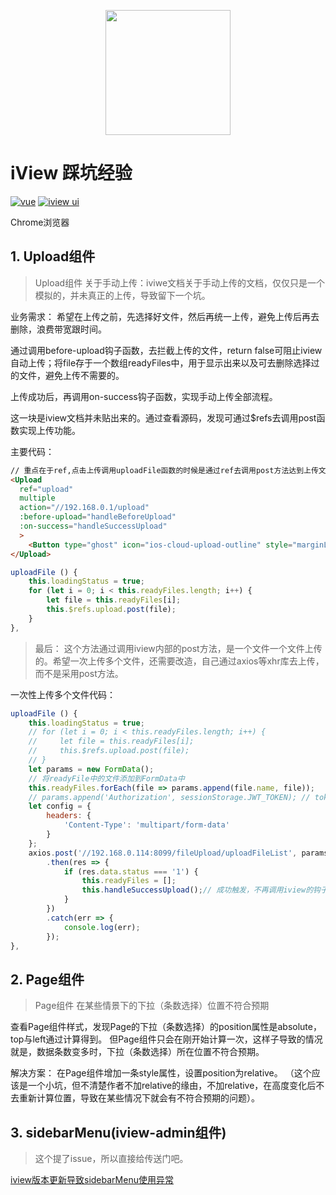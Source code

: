 <p align="center">
    <a href="https://www.iviewui.com">
        <img width="200" src="https://file.iviewui.com/logo.svg">
    </a>
</p>

# iView 踩坑经验
[![vue](https://img.shields.io/badge/vue-2.5.13-brightgreen.svg?style=flat-square)](https://github.com/vuejs/vue)
[![iview ui](https://img.shields.io/badge/iview-2.8.0-brightgreen.svg?style=flat-square)](https://github.com/iview/iview)

Chrome浏览器
## 1. Upload组件

> Upload组件 关于手动上传：iviwe文档关于手动上传的文档，仅仅只是一个模拟的，并未真正的上传，导致留下一个坑。

业务需求：
希望在上传之前，先选择好文件，然后再统一上传，避免上传后再去删除，浪费带宽跟时间。

通过调用before-upload钩子函数，去拦截上传的文件，return false可阻止iview自动上传；将file存于一个数组readyFiles中，用于显示出来以及可去删除选择过的文件，避免上传不需要的。


上传成功后，再调用on-success钩子函数，实现手动上传全部流程。

这一块是iview文档并未贴出来的。通过查看源码，发现可通过$refs去调用post函数实现上传功能。

主要代码：
```html
// 重点在于ref,点击上传调用uploadFile函数的时候是通过ref去调用post方法达到上传文件目的的
<Upload
  ref="upload"
  multiple
  action="//192.168.0.1/upload"
  :before-upload="handleBeforeUpload"
  :on-success="handleSuccessUpload"
  >
    <Button type="ghost" icon="ios-cloud-upload-outline" style="marginLeft:100px">上传</Button>
</Upload>
```
```js
uploadFile () {
    this.loadingStatus = true;
    for (let i = 0; i < this.readyFiles.length; i++) {
        let file = this.readyFiles[i];
        this.$refs.upload.post(file);
    }
},
```

> 最后： 这个方法通过调用iview内部的post方法，是一个文件一个文件上传的。希望一次上传多个文件，还需要改造，自己通过axios等xhr库去上传，而不是采用post方法。

一次性上传多个文件代码：
``` js
uploadFile () {
    this.loadingStatus = true;
    // for (let i = 0; i < this.readyFiles.length; i++) {
    //     let file = this.readyFiles[i];
    //     this.$refs.upload.post(file);
    // }
    let params = new FormData();
    // 将readyFile中的文件添加到FormData中
    this.readyFiles.forEach(file => params.append(file.name, file));
    // params.append('Authorization', sessionStorage.JWT_TOKEN); // token验证上传权限
    let config = {
        headers: {
            'Content-Type': 'multipart/form-data'
        }
    };
    axios.post('//192.168.0.114:8099/fileUpload/uploadFileList', params, config)
        .then(res => {
            if (res.data.status === '1') {
                this.readyFiles = [];
                this.handleSuccessUpload();// 成功触发，不再调用iview的钩子函数了
            }
        })
        .catch(err => {
            console.log(err);
        });
},
```

## 2. Page组件

> Page组件 在某些情景下的下拉（条数选择）位置不符合预期

查看Page组件样式，发现Page的下拉（条数选择）的position属性是absolute，top与left通过计算得到。
但Page组件只会在刚开始计算一次，这样子导致的情况就是，数据条数变多时，下拉（条数选择）所在位置不符合预期。

解决方案： 在Page组件增加一条style属性，设置position为relative。
（这个应该是一个小坑，但不清楚作者不加relative的缘由，不加relative，在高度变化后不去重新计算位置，导致在某些情况下就会有不符合预期的问题）。

## 3. sidebarMenu(iview-admin组件)

> 这个提了issue，所以直接给传送门吧。

[iview版本更新导致sidebarMenu使用异常](https://github.com/iview/iview-admin/issues/592)
